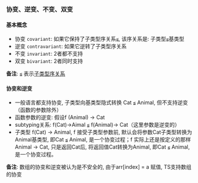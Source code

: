 
### 协变、逆变、不变、双变

#### 基本概念

- 协变 `covariant`: 如果它保持了子类型序关系`≦`, 该序关系是: 子类型`≦`基类型
- 逆变 `contravariant`: 如果它逆转了子类型序关系
- 不变 `invariant`: 2者都不支持
- 双变 `bivariant`: 2者同时支持

**备注**: `≦` 表示[子类型序关系](https://zh.wikipedia.org/wiki/%E5%AD%90%E7%B1%BB%E5%9E%8B)


#### 协变和逆变

- 一般语言都支持协变, 子类型向基类型隐式转换 Cat `≦` Animal, 但不支持逆变（函数的参数除外）
- 函数参数的逆变: 假设f (Animal) -> Cat
- subtyping关系:  f(Cat)->Aimal `≦` f(Animal)-> Cat（这里参数是逆变的）
- 子类型 f(Cat) -> Animal, f 接受子类型参数前, 默认会将参数Cat子类型转换为Animal基类型, 即Cat `≦` Animal, 是一个协变过程；f 实际上还是按定义的那样 Animal -> Cat, 只是返回Cat后, 将返回值Cat转换为Animal, 即Cat `≦` Animal, 是一个协变过程。


**备注**: 数组的协变和逆变被认为是不安全的, 由于arr[index] = a 赋值, TS支持数组的协变
